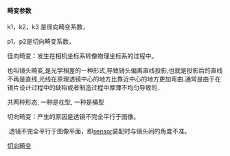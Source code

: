 



#### 畸变参数

k1，k2，k3 是径向畸变系数，

p1，p2是切向畸变系数。

径向畸变：发生在相机坐标系转像物理坐标系的过程中。

​        也叫镜头畸变,是光学相差的一种形式,导致镜头偏离直线投影,也就是投影后的直线不再是直线,光线在原理透镜中心的地方比靠近中心的地方更加弯曲.通常是由于在镜片设计过程中的缺陷或者制造过程中厚薄不均匀导致的. 

共两种形态, 一种是枕型, 一种是桶型

切向畸变：产生的原因是透镜不完全平行于图像。

​        透镜不完全平行于图像平面，即[sensor](https://so.csdn.net/so/search?q=sensor&spm=1001.2101.3001.7020)装配时与镜头间的角度不准。



 

[切向畸变](https://baike.baidu.com/item/%E5%88%87%E5%90%91%E7%95%B8%E5%8F%98/4947159?fr=aladdin)